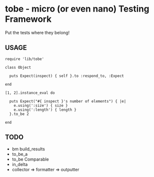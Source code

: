 tobe - micro (or even nano) Testing Framework
=============================================

Put the tests where they belong!

USAGE
-----

    require 'lib/tobe'

    class Object

      puts Expect(inspect) { self }.to :respond_to, :Expect

    end

    [1, 2].instance_eval do

      puts Expect("#{ inspect }'s number of elements") { |e|
        e.using(':size') { size }
        e.using(':length') { length }
      }.to_be 2

    end

TODO
----

* bm build\_results
* to\_be\_a
* to\_be Comparable
* in\_delta
* collector => formatter => outputter
